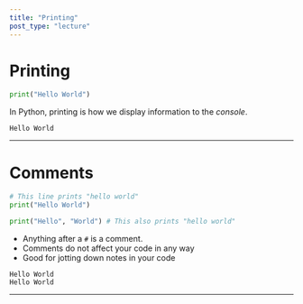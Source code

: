 ```yaml
---
title: "Printing"
post_type: "lecture"
---
```


# Printing

```python
print("Hello World")
```

In Python, printing is how we display information to the _console_.

```
Hello World
```

---

# Comments

```python
# This line prints "hello world"
print("Hello World")

print("Hello", "World") # This also prints "hello world"
```

- Anything after a `#` is a comment.
- Comments do not affect your code in any way
- Good for jotting down notes in your code

```
Hello World
Hello World
```

---

